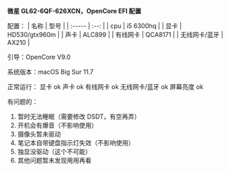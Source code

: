 **微星 GL62-6QF-626XCN，OpenCore EFI 配置**

配置：
| 名称   | 型号 | 
| :----- | :--: | 
| cpu |  i5 6300hq  | 
| 显卡 |  HD530/gtx960m  | 
| 声卡 |  ALC899  | 
| 有线网卡 |  QCA8171  | 
| 无线网卡/蓝牙 |  AX210  | 

引导：OpenCore V9.0

系统版本：macOS Big Sur 11.7

正常运行： 显卡 ok 声卡 ok 有线网卡 ok 无线网卡/蓝牙 ok 屏幕亮度 ok

有问题的：
1. 暂时无法睡眠（需要修改 DSDT，有空再弄）
2. 开机会有爆音（不影响使用） 
3. 摄像头暂未驱动 
4. 笔记本自带键盘指示灯失效（不影响使用）
5. 独显没驱动（这个不可能）
6. 其他问题暂未发现用用再看
